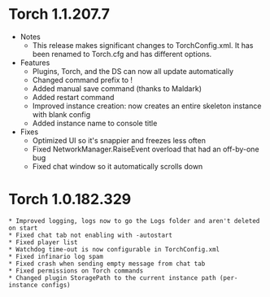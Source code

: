 # Torch 1.1.207.7
* Notes
    - This release makes significant changes to TorchConfig.xml. It has been renamed to Torch.cfg and has different options.
* Features
    - Plugins, Torch, and the DS can now all update automatically
    - Changed command prefix to !
    - Added manual save command (thanks to Maldark)
    - Added restart command
    - Improved instance creation: now creates an entire skeleton instance with blank config
    - Added instance name to console title
* Fixes
    - Optimized UI so it's snappier and freezes less often
    - Fixed NetworkManager.RaiseEvent overload that had an off-by-one bug
    - Fixed chat window so it automatically scrolls down

# Torch 1.0.182.329
    * Improved logging, logs now to go the Logs folder and aren't deleted on start
    * Fixed chat tab not enabling with -autostart
    * Fixed player list
    * Watchdog time-out is now configurable in TorchConfig.xml
    * Fixed infinario log spam
    * Fixed crash when sending empty message from chat tab
    * Fixed permissions on Torch commands
    * Changed plugin StoragePath to the current instance path (per-instance configs)